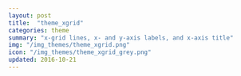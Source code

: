 ```yaml
---
layout: post
title:  "theme_xgrid"
categories: theme
summary: "x-grid lines, x- and y-axis labels, and x-axis title"
img: "/img_themes/theme_xgrid.png"
icon: "/img_themes/theme_xgrid_grey.png"
updated: 2016-10-21
---
```

